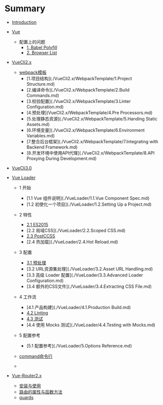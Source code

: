 # Summary

* [Introduction](README.md)

* [Vue](./Vue/_vue.md)
  * 配置上的问题
    * [1. Babel Polyfill](./Vue/ConfigQuestion/1.babelPolyfill.md)
    * [2. Browser List](./Vue/ConfigQuestion/2.Browserlist.md)


* [VueCli2.x](./VueCli2.x/_vue-cli.md)
  * [webpack模板](VueCli2.x/WebpackTemplate/_webpack-template.md)
    * [1.项目结构](./VueCli2.x/WebpackTemplate/1.Project Structure.md)
    * [2.编译命令](./VueCli2.x/WebpackTemplate/2.Build Commands.md)
    * [3.校验配置](./VueCli2.x/WebpackTemplate/3.Linter Configuration.md)
    * [4.预处理](VueCli2.x/WebpackTemplate/4.Pre Processors.md)
    * [5.处理静态资源](./VueCli2.x/WebpackTemplate/5.Handing Static Assets.md)
    * [6.环境变量](./VueCli2.x/WebpackTemplate/6.Environment Variables.md)
    * [7.整合后台框架](./VueCli2.x/WebpackTemplate/7.Integrating with Backend Framework.md)
    * [8.开发环境中使用API代理](./VueCli2.x/WebpackTemplate/8.API Proxying During Development.md)


* [VueCli3.0](30.vue-cli-3.x/_vue_cli.md)


* [Vue Loader](./VueLoader/_vueLoader.md)
    * 1 开始
    	* [1.1 Vue 组件说明](./VueLoader/1.1.Vue Component Spec.md)
    	* [1.2 初使化一个项目](./VueLoader/1.2.Setting Up a Project.md)
    * 2 特性
    	* [2.1 ES2015](./VueLoader/2.1.ES2015.md)
    	* [2.2 局域CSS](./VueLoader/2.2.Scoped CSS.md)
    	* [2.3 PostCCSS](./VueLoader/2.3.PostCSS.md)
    	* [2.4 热加载](./VueLoader/2.4.Hot Reload.md)
    * 3 配置
    	* [3.1 预处理](./VueLoader/3.1.Pre-Processors.md)
    	* [3.2 URL资源集处理](./VueLoader/3.2.Asset URL Handling.md)
    	* [3.3 高级 Loader 配置](./VueLoader/3.3.Advanced Loader Configuration.md)
    	* [3.4 额外的CSS文件](./VueLoader/3.4.Extracting CSS File.md)
    * 4 工作流
    	* [4.1 产品构建](./VueLoader/4.1.Production Build.md)
    	* [4.2 Linting](./VueLoader/4.2.Linting.md)
    	* [4.3 测试](./VueLoader/4.3.Testing.md)
    	* [4.4 使用 Mocks 测试](./VueLoader/4.4.Testing with Mocks.md)
    * 5 配置参考
    	* [5.1 配置参考](./VueLoader/5.Options Reference.md)


  * [command命令行](30.vue-cli-3.x/command.md)
  * 

* [Vue-Router2.x](./VueRouter2.x/_vueRouter2.x.md)

  * [安装与使用](VueRouter2.x/1.install_usage.md)
  * [路由的属性与函数方法](VueRouter2.x/2.property_and_function.md)
  * [guards](VueRouter2.x/3.guards.md)   
